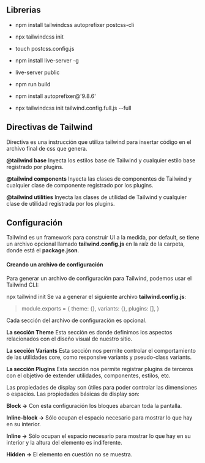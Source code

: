 ## Librerias

* npm install tailwindcss autoprefixer postcss-cli

* npx tailwindcss init

* touch postcss.config.js

* npm install live-server -g

* live-server public

* npm run build

* npm install autoprefixer@'9.8.6'

* npx tailwindcss init tailwind.config.full.js --full

<h2>Directivas de Tailwind</h1>
Directiva es una instrucción que utiliza tailwind para insertar código en el archivo final de css que genera.

**@tailwind base**
Inyecta los estilos base de Tailwind y cualquier estilo base registrado por plugins.

**@tailwind components**
Inyecta las clases de componentes de Tailwind y cualquier clase de componente registrado por los plugins.

**@tailwind utilities**
Inyecta las clases de utilidad de Tailwind y cualquier clase de utilidad registrada por los plugins.


## Configuración
Tailwind es un framework para construir UI a la medida, por default, se tiene un archivo opcional llamado **tailwind.config.js** en la raíz de la carpeta, donde está el **package.json**.

#### Creando un archivo de configuración
Para generar un archivo de configuración para Tailwind, podemos usar el Tailwind CLI:

npx tailwind init
Se va a generar el siguiente archivo **tailwind.config.js**:

> module.exports = {
> theme: {},
> variants: {},
> plugins: [],
> }

Cada sección del archivo de configuración es opcional.

**La sección Theme**
Esta sección es donde definimos los aspectos relacionados con el diseño visual de nuestro sitio.

**La sección Variants**
Esta sección nos permite controlar el comportamiento de las utilidades core, como responsive variants y pseudo-class variants.

**La sección Plugins**
Esta sección nos permite registrar plugins de terceros con el objetivo de extender utilidades, componentes, estilos, etc.

Las propiedades de display son útiles para poder controlar las dimensiones o espacios. Las propiedades básicas de display son:

**Block →** Con esta configuración los bloques abarcan toda la pantalla.

**Inline-block →** Sólo ocupan el espacio necesario para mostrar lo que hay en su interior.

**Inline →** Sólo ocupan el espacio necesario para mostrar lo que hay en su interior y la altura del elemento es indiferente.

**Hidden →** El elemento en cuestión no se muestra.



